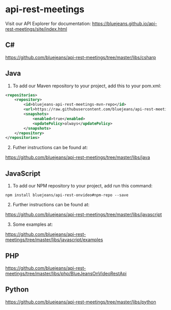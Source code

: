 # api-rest-meetings

Visit our API Explorer for documentation: https://bluejeans.github.io/api-rest-meetings/site/index.html

## C#

https://github.com/bluejeans/api-rest-meetings/tree/master/libs/csharp

## Java

1. To add our Maven repository to your project, add this to your pom.xml:

```xml
<repositories>
    <repository>
        <id>bluejeans-api-rest-meetings-mvn-repo</id>
        <url>https://raw.githubusercontent.com/bluejeans/api-rest-meetings/mvn-repo</url>
        <snapshots>
            <enabled>true</enabled>
            <updatePolicy>always</updatePolicy>
        </snapshots>
    </repository>
</repositories>
```

2. Futher instructions can be found at:

https://github.com/bluejeans/api-rest-meetings/tree/master/libs/java

## JavaScript

1. To add our NPM repository to your project, add run this command:

```
npm install bluejeans/api-rest-onvideo#npm-repo --save
```

2. Further instructions can be found at:

https://github.com/bluejeans/api-rest-meetings/tree/master/libs/javascript

3. Some examples at:

https://github.com/bluejeans/api-rest-meetings/tree/master/libs/javascript/examples

## PHP

https://github.com/bluejeans/api-rest-meetings/tree/master/libs/php/BlueJeansOnVideoRestApi

## Python

https://github.com/bluejeans/api-rest-meetings/tree/master/libs/python

